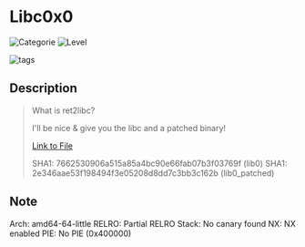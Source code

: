 # Libc0x0
![Categorie](https://img.shields.io/badge/Category-Binary%20Exploitation-red?style=for-the-badge) ![Level](https://img.shields.io/badge/Difficulty-Easy-green?style=for-the-badge)

![tags](https://img.shields.io/badge/Tag-BufferOverflow%20%20ELF-blue)

## Description
> What is ret2libc?
>
> I'll be nice & give you the libc and a patched binary!
>
> [Link to File](./lib0x0.zip)
>
> SHA1: 7662530906a515a85a4bc90e66fab07b3f03769f  (lib0)
> SHA1: 2e346aae53f198494f3e05208d8dd7c3bb3c162b  (lib0_patched)

## Note

Arch:     amd64-64-little
RELRO:    Partial RELRO
Stack:    No canary found
NX:       NX enabled
PIE:      No PIE (0x400000)